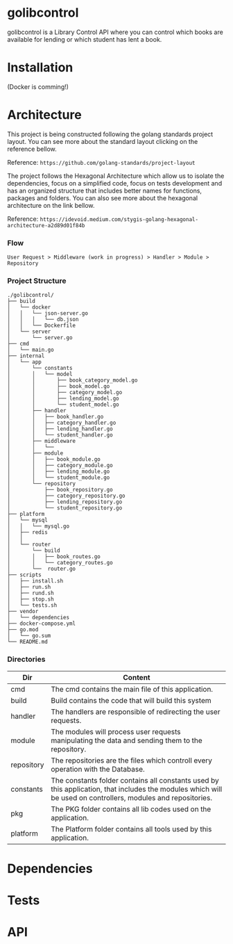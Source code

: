 # golibcontrol
golibcontrol is a Library Control API where you can control which books are available for lending or which student has lent a book.

# Installation
(Docker is comming!)

# Architecture
This project is being constructed following the golang standards project layout. You can see more about the standard layout clicking on the reference bellow.

Reference: `https://github.com/golang-standards/project-layout`

The project follows the Hexagonal Architecture which allow us to isolate the dependencies, focus on a simplified code, focus on tests development and has an organized structure that includes better names for functions, packages and folders. You can also see more about the hexagonal architecture on the link bellow.

Reference: `https://idevoid.medium.com/stygis-golang-hexagonal-architecture-a2d89d01f84b` 


### Flow
 
`User Request > Middleware (work in progress) > Handler > Module > Repository`

### Project Structure
```
./golibcontrol/
├── build
│   └── docker    
│   │   └── json-server.go
│   │   │   └── db.json
│   │   └── Dockerfile
│   └── server    
│       └── server.go
├── cmd
│   └── main.go
├── internal
│   └── app
│       └── constants
│       │   └── model
│       │       ├── book_category_model.go
│       │       ├── book_model.go
│       │       ├── category_model.go
│       │       ├── lending_model.go
│       │       └── student_model.go
│       ├── handler
│       │   ├── book_handler.go
│       │   ├── category_handler.go
│       │   ├── lending_handler.go
│       │   └── student_handler.go
│       ├── middleware
│       │   └── 
│       ├── module
│       │   ├── book_module.go
│       │   ├── category_module.go
│       │   ├── lending_module.go
│       │   └── student_module.go
│       └── repository
│           ├── book_repository.go
│           ├── category_repository.go
│           ├── lending_repository.go
│           └── student_repository.go
├── platform
│   └── mysql
│   │   └── mysql.go    
│   ├── redis
│   │
│   └── router
│       └── build
│       │   ├── book_routes.go               
│       │   └── category_routes.go
│       └──  router.go
├── scripts
│   ├── install.sh
│   ├── run.sh
│   ├── rund.sh
│   ├── stop.sh
│   └── tests.sh
├── vendor
│   └── dependencies
├── docker-compose.yml
├── go.mod
│   └── go.sum
└── README.md
```

### Directories

| Dir |Content|
| --- | --- |
| cmd | The cmd contains the main file of this application. |
| build | Build contains the code that will build this system  |
| handler | The handlers are responsible of redirecting the user requests. |
| module | The modules will process user requests manipulating the data and sending them to the repository. |
| repository | The repositories are the files which controll every operation with the Database. |
| constants | The constants folder contains all constants used by this application, that includes the modules which will be used on controllers, modules and repositories.  |
| pkg | The PKG folder contains all lib codes used on the application. |
| platform | The Platform folder contains all tools used by this application. |

# Dependencies

# Tests

# API
